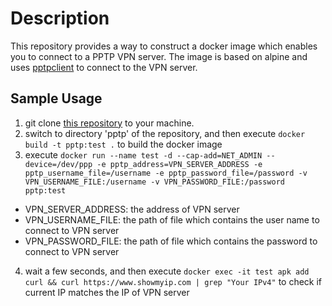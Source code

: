 # Description
This repository provides a way to construct a docker image which enables you
to connect to a PPTP VPN server. The image is based on alpine and uses
[pptpclient](https://pkgs.alpinelinux.org/packages?name=pptpclient&branch=edge)
to connect to the VPN server.   

## Sample Usage
1. git clone [this repository](https://github.com/kquiet/docker-image) to your
machine.
2. switch to directory 'pptp' of the repository, and then execute
```docker build -t pptp:test .``` to build the docker image 
3. execute ```docker run --name test -d --cap-add=NET_ADMIN --device=/dev/ppp
-e pptp_address=VPN_SERVER_ADDRESS -e pptp_username_file=/username
-e pptp_password_file=/password -v VPN_USERNAME_FILE:/username
-v VPN_PASSWORD_FILE:/password pptp:test```
* VPN_SERVER_ADDRESS: the address of VPN server
* VPN_USERNAME_FILE: the path of file which contains the user name to connect to
VPN server
* VPN_PASSWORD_FILE: the path of file which contains the password to connect to
VPN server
4. wait a few seconds, and then execute ```docker exec -it test apk add curl &&
curl https://www.showmyip.com | grep "Your IPv4"``` to check if current IP
matches the IP of VPN server

